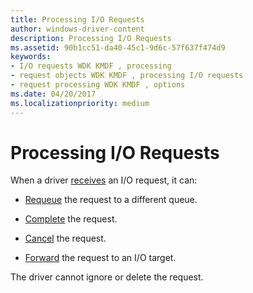 ```yaml
---
title: Processing I/O Requests
author: windows-driver-content
description: Processing I/O Requests
ms.assetid: 90b1cc51-da40-45c1-9d6c-57f637f474d9
keywords:
- I/O requests WDK KMDF , processing
- request objects WDK KMDF , processing I/O requests
- request processing WDK KMDF , options
ms.date: 04/20/2017
ms.localizationpriority: medium
---
```


# Processing I/O Requests





When a driver [receives](receiving-i-o-requests.md) an I/O request, it can:

-   [Requeue](requeuing-i-o-requests.md) the request to a different queue.

-   [Complete](completing-i-o-requests.md) the request.

-   [Cancel](canceling-i-o-requests.md) the request.

-   [Forward](forwarding-i-o-requests.md) the request to an I/O target.

The driver cannot ignore or delete the request.

 

 





